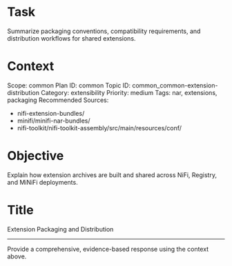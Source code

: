 # Task
Summarize packaging conventions, compatibility requirements, and distribution workflows for shared extensions.

# Context
Scope: common
Plan ID: common
Topic ID: common_common-extension-distribution
Category: extensibility
Priority: medium
Tags: nar, extensions, packaging
Recommended Sources:
- nifi-extension-bundles/
- minifi/minifi-nar-bundles/
- nifi-toolkit/nifi-toolkit-assembly/src/main/resources/conf/

# Objective
Explain how extension archives are built and shared across NiFi, Registry, and MiNiFi deployments.

# Title
Extension Packaging and Distribution

---

Provide a comprehensive, evidence-based response using the context above.
